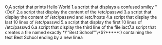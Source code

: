 0.A script that prints Hello World
1.a script that displays a confused smiley "(Ôo)'
2.a script that display the content of the /etc/passwd
3.a script that display the content of /etc/passwd and /etc/hosts
4.a script that display the last 10 lines of /etc/passwd
5.a script that display the first 10 lines of /etc/passwd
6.a script that display the third line of the file iact7.a script that  creates a file named exactly \*\\'"Best School"\'\\*$\?\*\*\*\*\*:) containing the text Best School ending by a new linea

